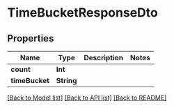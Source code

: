 # TimeBucketResponseDto

## Properties
Name | Type | Description | Notes
------------ | ------------- | ------------- | -------------
**count** | **Int** |  | 
**timeBucket** | **String** |  | 

[[Back to Model list]](../README.md#documentation-for-models) [[Back to API list]](../README.md#documentation-for-api-endpoints) [[Back to README]](../README.md)


